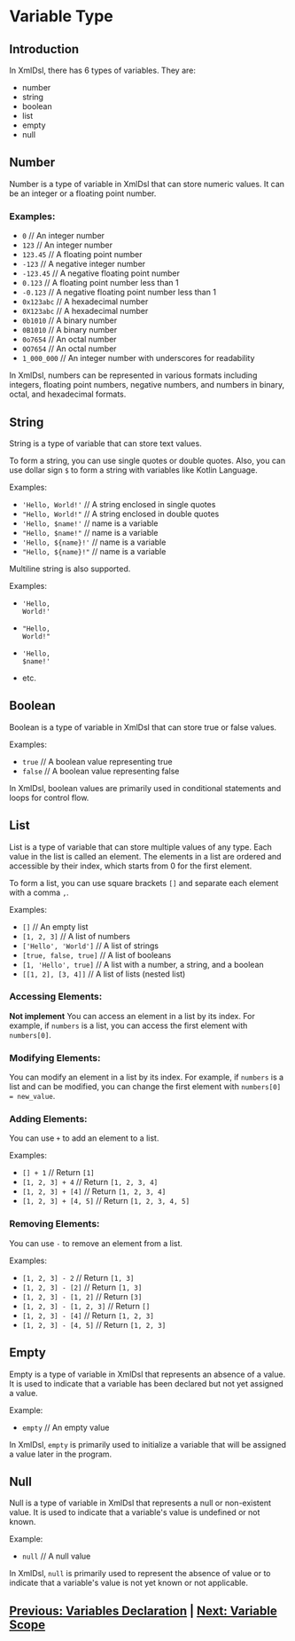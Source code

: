 # Variable Type

## Introduction

In XmlDsl, there has 6 types of variables. They are:

- number
- string
- boolean
- list
- empty
- null

## Number

Number is a type of variable in XmlDsl that can store numeric values. 
It can be an integer or a floating point number.

### Examples:

- `0` // An integer number
- `123` // An integer number
- `123.45` // A floating point number
- `-123` // A negative integer number
- `-123.45` // A negative floating point number
- `0.123` // A floating point number less than 1
- `-0.123` // A negative floating point number less than 1
- `0x123abc` // A hexadecimal number
- `0X123abc` // A hexadecimal number
- `0b1010` // A binary number
- `0B1010` // A binary number
- `0o7654` // An octal number
- `0O7654` // An octal number
- `1_000_000` // An integer number with underscores for readability

In XmlDsl, numbers can be represented in various formats including integers, 
floating point numbers, negative numbers, and numbers in binary, octal, 
and hexadecimal formats.

## String

String is a type of variable that can store text values.

To form a string, you can use single quotes or double quotes.
Also, you can use dollar sign `$` to form a string with variables like Kotlin Language.

Examples:
- `'Hello, World!'` // A string enclosed in single quotes
- `"Hello, World!"` // A string enclosed in double quotes
- `'Hello, $name!'` // name is a variable
- `"Hello, $name!"` // name is a variable
- `'Hello, ${name}!'` // name is a variable
- `"Hello, ${name}!"` // name is a variable

Multiline string is also supported.

Examples:

- ```text 
  'Hello,
  World!'
  ```
- ```text
  "Hello,
  World!"
  ```
- ```text
  'Hello,
  $name!'
  ```
- etc.



## Boolean

Boolean is a type of variable in XmlDsl that can store true or false values.

Examples:

- `true` // A boolean value representing true
- `false` // A boolean value representing false

In XmlDsl, boolean values are primarily used in conditional statements and loops for control flow.

## List

List is a type of variable that can store multiple values of any type. Each value in the list is called an element. The elements in a list are ordered and accessible by their index, which starts from 0 for the first element.

To form a list, you can use square brackets `[]` and separate each element with a comma `,`.

Examples:

- `[]` // An empty list
- `[1, 2, 3]` // A list of numbers
- `['Hello', 'World']` // A list of strings
- `[true, false, true]` // A list of booleans
- `[1, 'Hello', true]` // A list with a number, a string, and a boolean
- `[[1, 2], [3, 4]]` // A list of lists (nested list)

### Accessing Elements:

**Not implement**
You can access an element in a list by its index. 
For example, if `numbers` is a list, 
you can access the first element with `numbers[0]`.

### Modifying Elements:

You can modify an element in a list by its index.
For example, if `numbers` is a list and can be modified, 
you can change the first element with `numbers[0] = new_value`.

### Adding Elements:

You can use `+` to add an element to a list.

Examples:

- `[] + 1` // Return `[1]`
- `[1, 2, 3] + 4` // Return `[1, 2, 3, 4]`
- `[1, 2, 3] + [4]` // Return `[1, 2, 3, 4]`
- `[1, 2, 3] + [4, 5]` // Return `[1, 2, 3, 4, 5]`

### Removing Elements:

You can use `-` to remove an element from a list.

Examples:

- `[1, 2, 3] - 2` // Return `[1, 3]`
- `[1, 2, 3] - [2]` // Return `[1, 3]`
- `[1, 2, 3] - [1, 2]` // Return `[3]`
- `[1, 2, 3] - [1, 2, 3]` // Return `[]`
- `[1, 2, 3] - [4]` // Return `[1, 2, 3]`
- `[1, 2, 3] - [4, 5]` // Return `[1, 2, 3]`

## Empty

Empty is a type of variable in XmlDsl that represents an absence of a value. 
It is used to indicate that a variable has been declared but not yet assigned a value.

Example:

- `empty` // An empty value

In XmlDsl, `empty` is primarily used to initialize a variable that 
will be assigned a value later in the program.

## Null

Null is a type of variable in XmlDsl that represents a null or non-existent value. 
It is used to indicate that a variable's value is undefined or not known.

Example:

- `null` // A null value

In XmlDsl, `null` is primarily used to represent the absence of value or 
to indicate that a variable's value is not yet known or not applicable.

## [Previous: Variables Declaration](var-decl.md) | [Next: Variable Scope](var-scope.md)

